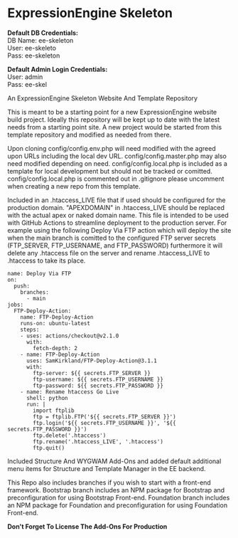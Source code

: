 # ExpressionEngine Skeleton

**Default DB Credentials:**\
DB Name: ee-skeleton\
User: ee-skeleto\
Pass: ee-skeleton

**Default Admin Login Credentials:**\
User: admin\
Pass: ee-skel

An ExpressionEngine Skeleton Website And Template Repository

This is meant to be a starting point for a new ExpressionEngine website build project.
Ideally this repository will be kept up to date with the latest needs from a starting point site.
A new project would be started from this template repository and modified as needed from there.

Upon cloning config/config.env.php will need modified with the agreed upon URLs including the local dev URL.
config/config.master.php may also need modified depending on need.
config/config.local.php is included as a template for local development but should not be tracked or comitted.
config/config.local.php is commented out in .gitignore please uncomment when creating a new repo from this template.

Included in an .htaccess_LIVE file that if used should be configured for the production domain. "APEXDOMAIN" in .htaccess_LIVE should be replaced with the actual apex or naked domain name. This file is intended to be used with GitHub Actions to streamline deployment to the production server. For example using the following Deploy Via FTP action which will deploy the site when the main branch is comitted to the configured FTP server secrets (FTP_SERVER, FTP_USERNAME, and FTP_PASSWORD) furthermore it will delete any .htaccess file on the server and rename .htaccess_LIVE to .htaccess to take its place.

```
name: Deploy Via FTP
on:
  push:
    branches:
      - main
jobs:
  FTP-Deploy-Action:
    name: FTP-Deploy-Action
    runs-on: ubuntu-latest
    steps:
    - uses: actions/checkout@v2.1.0
      with:
        fetch-depth: 2
    - name: FTP-Deploy-Action
      uses: SamKirkland/FTP-Deploy-Action@3.1.1
      with:
        ftp-server: ${{ secrets.FTP_SERVER }}
        ftp-username: ${{ secrets.FTP_USERNAME }}
        ftp-password: ${{ secrets.FTP_PASSWORD }}
    - name: Rename htaccess Go Live
      shell: python
      run: |
        import ftplib
        ftp = ftplib.FTP('${{ secrets.FTP_SERVER }}')
        ftp.login('${{ secrets.FTP_USERNAME }}', '${{ secrets.FTP_PASSWORD }}')
        ftp.delete('.htaccess')
        ftp.rename('.htaccess_LIVE', '.htaccess')
        ftp.quit()
```

Included Structure And WYGWAM Add-Ons and added default additional menu items for Structure and Template Manager in the EE backend.

This Repo also includes branches if you wish to start with a front-end framework.
Bootstrap branch includes an NPM package for Bootstrap and preconfiguration for using Bootstrap Front-end.
Foundation branch includes an NPM package for Foundation and preconfiguration for using Foundation Front-end.

**Don't Forget To License The Add-Ons For Production**
